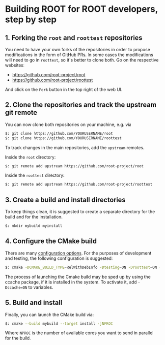 # Building ROOT for ROOT developers, step by step

## 1. Forking the `root` and `roottest` repositories

You need to have your own forks of the repositories in order to propose
modifications in the form of GitHub PRs. In some cases the modifications will
need to go in `roottest`, so it's better to clone both. Go on the respective
websites:

* <https://github.com/root-project/root>
* <https://github.com/root-project/roottest>

And click on the `Fork` button in the top right of the web UI.

## 2. Clone the repositories and track the upstream git remote

You can now clone both repositories on your machine, e.g. via

```bash
$: git clone https://github.com/YOURUSERNAME/root
$: git clone https://github.com/YOURUSERNAME/roottest
```

To track changes in the main repositories, add the `upstream` remotes.

Inside the `root` directory:

```bash
$: git remote add upstream https://github.com/root-project/root
```

Inside the `roottest` directory:

```bash
$: git remote add upstream https://github.com/root-project/roottest
```

## 3. Create a build and install directories

To keep things clean, it is suggested to create a separate directory for the
build and for the installation.

```bash
$: mkdir mybuild myinstall
```

## 4. Configure the CMake build

There are many [configuration options](https://root.cern/install/build_from_source/#all-build-options).
For the purposes of development and testing, the following configuration is
suggested:

```bash
$: cmake -DCMAKE_BUILD_TYPE=RelWithDebInfo -Dtesting=ON -Droottest=ON -DCMAKE_INSTALL_PREFIX=myinstall -B mybuild -S root
```

The process of launching the Cmake build may be sped up by using the ccache package, if it is installed in the system. To activate it, add `-Dccache=ON` to variables.

## 5. Build and install

Finally, you can launch the CMake build via:

```bash
$: cmake --build mybuild --target install -jNPROC
```

Where `NPROC` is the number of available cores you want to send in parallel for the build.
